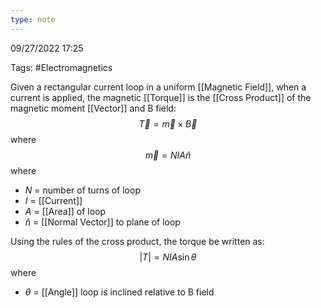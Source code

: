 ```yaml
---
type: note
---
```

09/27/2022 17:25

Tags: #Electromagnetics 

Given a rectangular current loop in a uniform [[Magnetic Field]], when a current is applied, the magnetic [[Torque]] is the [[Cross Product]] of the magnetic moment [[Vector]] and B field:
$$
\vec{T}=\vec{m}\times\vec{B}
$$
where
$$
\vec{m}=NIA\hat{n}
$$
where
- $N$ = number of turns of loop
- $I$ = [[Current]]
- $A$ = [[Area]] of loop
- $\hat{n}$ = [[Normal Vector]] to plane of loop


Using the rules of the cross product, the torque be written as:
$$
|T|=NIA\sin\theta
$$
where
- $\theta$ = [[Angle]] loop is inclined relative to B field